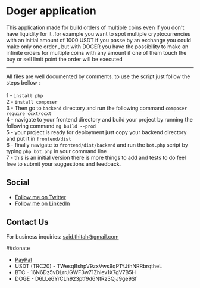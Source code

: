 # Doger application
This application made for build orders of multiple coins even if you don't have liquidity for it .for example you want to spot multiple cryptocurrencies with an initial amount of 1000 USDT if you passe by an exchange you could make only one order , but with DOGER you have the possibility to make an infinite orders for multiple coins with any amount if one of them touch the buy or sell limit point the order will be executed<br><hr>
All files are well documented by comments. to use the script just follow the steps bellow : <br><br>
1 - `install php`<br>
2 - `install composer`<br>
3 - Then go to `backend` directory and run the following command `composer require ccxt/ccxt`<br>
4 - navigate to your frontend directory and build your project by running the following command `ng build --prod`<br> 
5 - your project is ready for deployment just copy your backend directory and put it in `frontend/dist`<br>
6 - finally navigate to `frontend/dist/backend` and run the `bot.php` script by typing `php bot.php` in your command line<br>
7 - this is an initial version there is more things to add and tests to do feel free to submit your suggestions and feedback.<br>
## Social

- [Follow me on Twitter](https://twitter.com/saidThitah)
- [Follow me on LinkedIn](https://www.linkedin.com/in/saidthitah)

## Contact Us

For business inquiries: said.thitah@gmail.com

##donate 
- [PayPal](https://www.paypal.me/said708)
- USDT (TRC20) - TWesqBshpV9zxVws9qP1YJthNRRbrqtheL
- BTC  - 16N6Dz5vDLrrJGWF3w71Zhiev1X7gV7B5H
- DOGE - D6LLe6YrCLh923ptf9d6NtRz3QjJ9ge9Sf